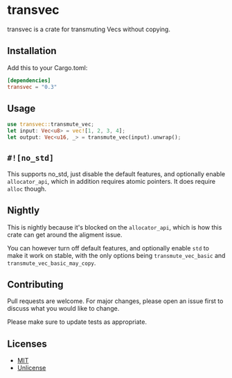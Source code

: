 # transvec

transvec is a crate for transmuting Vecs without copying.

## Installation

Add this to your Cargo.toml:

```toml
[dependencies]
transvec = "0.3"
```

## Usage

```rust
use transvec::transmute_vec;
let input: Vec<u8> = vec![1, 2, 3, 4];
let output: Vec<u16, _> = transmute_vec(input).unwrap();
```

## `#![no_std]`

This supports no_std, just disable the default features, and optionally enable `allocator_api`,
which in addition requires atomic pointers. It does require `alloc` though.

## Nightly

This is nightly because it's blocked on the `allocator_api`, which is how this crate can get around
the aligment issue.

You can however turn off default features, and optionally enable `std` to make it work on stable,
with the only options being `transmute_vec_basic` and `transmute_vec_basic_may_copy`.

## Contributing

Pull requests are welcome. For major changes, please open an issue first to discuss what you would 
like to change.

Please make sure to update tests as appropriate.

## Licenses

-   [MIT](https://choosealicense.com/licenses/mit/)
-   [Unlicense](https://choosealicense.com/licenses/unlicense/)
